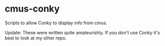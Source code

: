 # cmus-conky
Scripts to allow Conky to display info from cmus.

Update: These were written quite amateurishly. If you don't use Conky it's best to look at my other repo.
